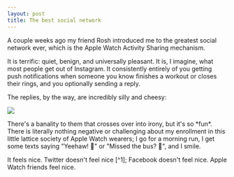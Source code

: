 ```yaml
---
layout: post
title: The best social network
---
```

A couple weeks ago my friend Rosh introduced me to the greatest social network ever, which is the Apple Watch Activity Sharing mechanism.



It is terrific: quiet, benign, and universally pleasant.  It is, I imagine, what most people get out of Instagram.  It consistently entirely of you getting push notifications when someone you know finishes a workout or closes their rings, and you optionally sending a reply.



The replies, by the way, are incredibly silly and cheesy:



![](https://i.imgur.com/Ainex5Q.jpg)



There's a banality to them that crosses over into irony, but it's so \*fun\*.  There is literally nothing negative or challenging about my enrollment in this little lattice society of Apple Watch wearers; I go for a morning run, I get some texts saying "Yeehaw! 🤠" or "Missed the bus? 💪", and I smile.



It feels nice.  Twitter doesn't feel nice \[^1]; Facebook doesn't feel nice.  Apple Watch friends feel nice.



[^1]: Which is not to say it's not valuable, but it's certainly not nice
